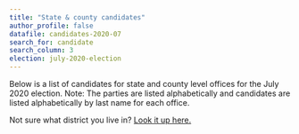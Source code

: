 ```yaml
---
title: "State & county candidates"
author_profile: false
datafile: candidates-2020-07
search_for: candidate
search_column: 3
election: july-2020-election
---
```

Below is a list of candidates for state and county level offices for the July 2020 election.   Note: The parties are listed alphabetically and candidates are listed alphabetically by last name for each office.

Not sure what district you live in?  [Look it up here.](https://www1.maine.gov/portal/government/edemocracy/voter_lookup.php)
